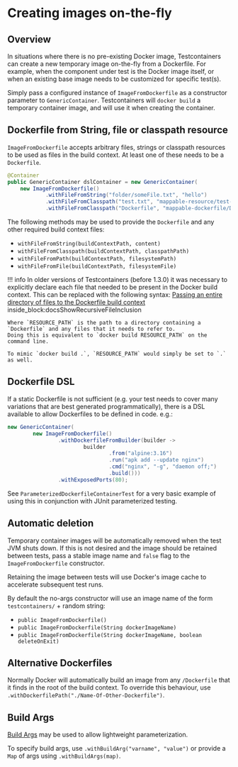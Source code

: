 # Creating images on-the-fly

## Overview

In situations where there is no pre-existing Docker image, Testcontainers can create a new temporary image on-the-fly
from a Dockerfile. For example, when the component under test is the Docker image itself, or when an existing base
image needs to be customized for specific test(s).

Simply pass a configured instance of `ImageFromDockerfile` as a constructor parameter to `GenericContainer`.
Testcontainers will `docker build` a temporary container image, and will use it when creating the container.

## Dockerfile from String, file or classpath resource

`ImageFromDockerfile` accepts arbitrary files, strings or classpath resources to be used as files in the build context.
At least one of these needs to be a `Dockerfile`.
```java
@Container
public GenericContainer dslContainer = new GenericContainer(
    new ImageFromDockerfile()
            .withFileFromString("folder/someFile.txt", "hello")
            .withFileFromClasspath("test.txt", "mappable-resource/test-resource.txt")
            .withFileFromClasspath("Dockerfile", "mappable-dockerfile/Dockerfile"))
```

The following methods may be used to provide the `Dockerfile` and any other required build context files:

* `withFileFromString(buildContextPath, content)`
* `withFileFromClasspath(buildContextPath, classpathPath)`
* `withFileFromPath(buildContextPath, filesystemPath)`
* `withFileFromFile(buildContextPath, filesystemFile)`

!!! info
    In older versions of Testcontainers (before 1.3.0) it was necessary to explicitly declare each file that needed to 
    be present in the Docker build context.
    This can be replaced with the following syntax:
    <!--codeinclude--> 
    [Passing an entire directory of files to the Dockerfile build context](../../core/src/test/java/org/testcontainers/images/builder/DockerfileBuildTest.java) inside_block:docsShowRecursiveFileInclusion
    <!--/codeinclude-->
    
    Where `RESOURCE_PATH` is the path to a directory containing a `Dockerfile` and any files that it needs to refer to.
    Doing this is equivalent to `docker build RESOURCE_PATH` on the command line.
    
    To mimic `docker build .`, `RESOURCE_PATH` would simply be set to `.` as well.

## Dockerfile DSL

If a static Dockerfile is not sufficient (e.g. your test needs to cover many variations that are best generated
programmatically), there is a DSL available to allow Dockerfiles to be defined in code. e.g.:
```java
new GenericContainer(
        new ImageFromDockerfile()
                .withDockerfileFromBuilder(builder ->
                        builder
                                .from("alpine:3.16")
                                .run("apk add --update nginx")
                                .cmd("nginx", "-g", "daemon off;")
                                .build()))
                .withExposedPorts(80);
```

See `ParameterizedDockerfileContainerTest` for a very basic example of using this in conjunction with JUnit
parameterized testing.

## Automatic deletion

Temporary container images will be automatically removed when the test JVM shuts down. If this is not desired and
the image should be retained between tests, pass a stable image name and `false` flag to the `ImageFromDockerfile`
constructor.

Retaining the image between tests will use Docker's image cache to accelerate subsequent test runs.

By default the no-args constructor will use an image name of the form `testcontainers/` + random string:

* `public ImageFromDockerfile()`
* `public ImageFromDockerfile(String dockerImageName)`
* `public ImageFromDockerfile(String dockerImageName, boolean deleteOnExit)`

## Alternative Dockerfiles

Normally Docker will automatically build an image from any `/Dockerfile` that it finds in the root of the build context.
To override this behaviour, use `.withDockerfilePath("./Name-Of-Other-Dockerfile")`.

## Build Args

[Build Args](https://docs.docker.com/engine/reference/builder/#arg) may be used to allow lightweight parameterization.

To specify build args, use `.withBuildArg("varname", "value")` or provide a `Map` of args using `.withBuildArgs(map)`.
